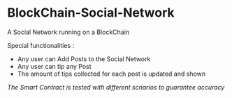 # BlockChain-Social-Network
A Social Network running on a BlockChain

Special functionalities :

- Any user can Add Posts to the Social Network
- Any user can tip any Post
- The amount of tips collected for each post is updated and shown

*The Smart Contract is tested with different scnarios to guarantee accuracy*
